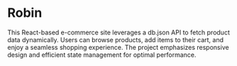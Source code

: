 # Robin
This React-based e-commerce site leverages a db.json API to fetch product data dynamically. Users can browse products, add items to their cart, and enjoy a seamless shopping experience. The project emphasizes responsive design and efficient state management for optimal performance.

